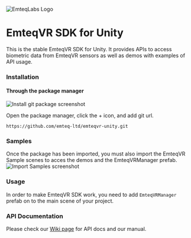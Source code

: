 
![EmteqLabs Logo](./Documentation~/emteqlabs-logo.png)


# EmteqVR SDK for Unity


This is the stable EmteqVR SDK for Unity. It provides APIs to access biometric data from EmteqVR sensors as well as demos with examples of API usage.

### Installation

#### Through the package manager

![Install git package screenshot](./Documentation~/install-git-package.png)

Open the package manager, click the + icon, and add git url.

```
https://github.com/emteq-ltd/emteqvr-unity.git
```

### Samples

Once the package has been imported, you must also import the EmteqVR Sample scenes to acces the demos and the EmteqVRManager prefab.
![Import Samples screenshot](./Documentation~/samples-import.png)



### Usage

In order to make EmteqVR SDK work, you need to add `EmteqVRManager` prefab on to the main scene of your project.  


### API Documentation

Please check our [Wiki page](https://github.com/emteq-ltd/emteqvr-unity/wiki) for API docs and our manual.
